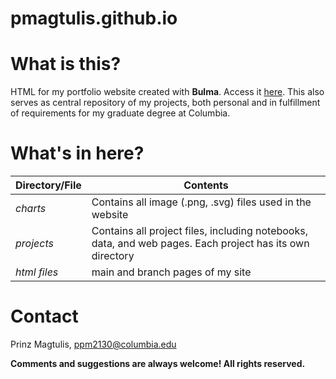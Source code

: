 # pmagtulis.github.io

# What is this?

HTML for my portfolio website created with **Bulma**. Access it [here](https://pmagtulis.github.io). This also serves as central repository of my
projects, both personal and in fulfillment of requirements for my graduate degree at Columbia.

# What's in here?

|**Directory/File**|**Contents**|
|---|---|
|*charts*|Contains all image (.png, .svg) files used in the website|
|*projects*|Contains all project files, including notebooks, data, and web pages. Each project has its own directory|
|*html files*|main and branch pages of my site|

# Contact

Prinz Magtulis, [ppm2130@columbia.edu](mailto:ppm2130@columbia.edu)

**Comments and suggestions are always welcome! All rights reserved.**
